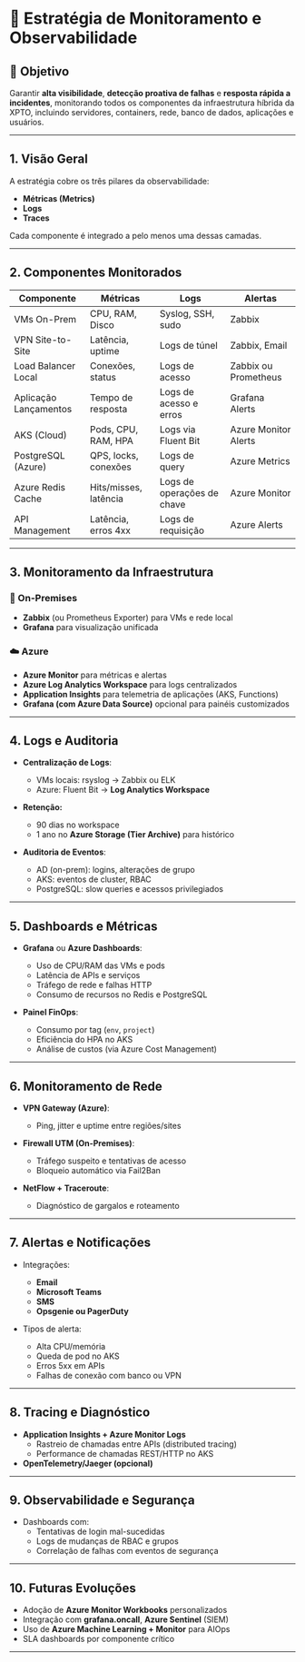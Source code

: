 # 📡 Estratégia de Monitoramento e Observabilidade

## 🎯 Objetivo

Garantir **alta visibilidade**, **detecção proativa de falhas** e **resposta rápida a incidentes**, monitorando todos os componentes da infraestrutura híbrida da XPTO, incluindo servidores, containers, rede, banco de dados, aplicações e usuários.

---

## 1. Visão Geral

A estratégia cobre os três pilares da observabilidade:

- **Métricas (Metrics)**
- **Logs**
- **Traces**

Cada componente é integrado a pelo menos uma dessas camadas.

---

## 2. Componentes Monitorados

| Componente               | Métricas             | Logs                      | Alertas              |
|--------------------------|----------------------|----------------------------|----------------------|
| VMs On-Prem              | CPU, RAM, Disco       | Syslog, SSH, sudo          | Zabbix               |
| VPN Site-to-Site         | Latência, uptime      | Logs de túnel              | Zabbix, Email        |
| Load Balancer Local      | Conexões, status      | Logs de acesso             | Zabbix ou Prometheus |
| Aplicação Lançamentos    | Tempo de resposta     | Logs de acesso e erros     | Grafana Alerts       |
| AKS (Cloud)              | Pods, CPU, RAM, HPA   | Logs via Fluent Bit        | Azure Monitor Alerts |
| PostgreSQL (Azure)       | QPS, locks, conexões  | Logs de query              | Azure Metrics        |
| Azure Redis Cache        | Hits/misses, latência | Logs de operações de chave | Azure Monitor        |
| API Management           | Latência, erros 4xx   | Logs de requisição         | Azure Alerts         |

---

## 3. Monitoramento da Infraestrutura

### 🏢 On-Premises
- **Zabbix** (ou Prometheus Exporter) para VMs e rede local
- **Grafana** para visualização unificada

### ☁️ Azure
- **Azure Monitor** para métricas e alertas
- **Azure Log Analytics Workspace** para logs centralizados
- **Application Insights** para telemetria de aplicações (AKS, Functions)
- **Grafana (com Azure Data Source)** opcional para painéis customizados

---

## 4. Logs e Auditoria

- **Centralização de Logs**:
  - VMs locais: rsyslog → Zabbix ou ELK
  - Azure: Fluent Bit → **Log Analytics Workspace**

- **Retenção:**
  - 90 dias no workspace
  - 1 ano no **Azure Storage (Tier Archive)** para histórico

- **Auditoria de Eventos**:
  - AD (on-prem): logins, alterações de grupo
  - AKS: eventos de cluster, RBAC
  - PostgreSQL: slow queries e acessos privilegiados

---

## 5. Dashboards e Métricas

- **Grafana** ou **Azure Dashboards**:
  - Uso de CPU/RAM das VMs e pods
  - Latência de APIs e serviços
  - Tráfego de rede e falhas HTTP
  - Consumo de recursos no Redis e PostgreSQL

- **Painel FinOps**:
  - Consumo por tag (`env`, `project`)
  - Eficiência do HPA no AKS
  - Análise de custos (via Azure Cost Management)

---

## 6. Monitoramento de Rede

- **VPN Gateway (Azure)**:
  - Ping, jitter e uptime entre regiões/sites

- **Firewall UTM (On-Premises)**:
  - Tráfego suspeito e tentativas de acesso
  - Bloqueio automático via Fail2Ban

- **NetFlow + Traceroute**:
  - Diagnóstico de gargalos e roteamento

---

## 7. Alertas e Notificações

- Integrações:
  - **Email**
  - **Microsoft Teams**
  - **SMS**
  - **Opsgenie ou PagerDuty**

- Tipos de alerta:
  - Alta CPU/memória
  - Queda de pod no AKS
  - Erros 5xx em APIs
  - Falhas de conexão com banco ou VPN

---

## 8. Tracing e Diagnóstico

- **Application Insights + Azure Monitor Logs**
  - Rastreio de chamadas entre APIs (distributed tracing)
  - Performance de chamadas REST/HTTP no AKS
- **OpenTelemetry/Jaeger (opcional)**

---

## 9. Observabilidade e Segurança

- Dashboards com:
  - Tentativas de login mal-sucedidas
  - Logs de mudanças de RBAC e grupos
  - Correlação de falhas com eventos de segurança

---

## 10. Futuras Evoluções

- Adoção de **Azure Monitor Workbooks** personalizados
- Integração com **grafana.oncall**, **Azure Sentinel** (SIEM)
- Uso de **Azure Machine Learning + Monitor** para AIOps
- SLA dashboards por componente crítico

---